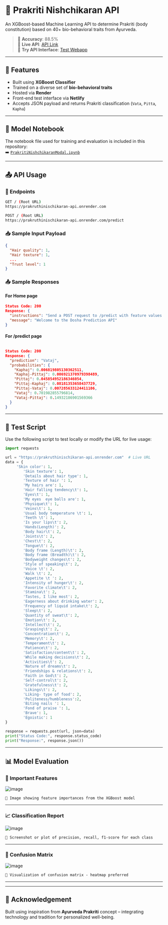 

# 🌿 Prakriti Nishchikaran API

An XGBoost-based Machine Learning API to determine Prakriti (body constitution) based on 40+ bio-behavioral traits from Ayurveda.

> 🔮 **Accuracy**: 88.5%  
> 🚀 **Live API**: [API Link](https://prakruthinischikaran-api.onrender.com)  
> 🧪 **Try API Interface**: [Test Webapp](https://api-prakritinischikaran.netlify.app/)

---

## 📌 Features

- Built using **XGBoost Classifier**  
- Trained on a diverse set of **bio-behavioral traits**  
- Hosted via **Render**  
- Front-end test interface via **Netlify**  
- Accepts JSON payload and returns Prakriti classification (`Vata`, `Pitta`, `Kapha`)

---

## 📂 Model Notebook

The notebook file used for training and evaluation is included in this repository:  
➡️ [`PrakritiNishchikaranModal.ipynb`](./PrakritiNishchikaranModal.ipynb)

---

## 📤 API Usage

### 🔗 Endpoints
```bash
GET / (Root URL)
https://prakruthinischikaran-api.onrender.com
```
```bash
POST / (Root URL)
https://prakruthinischikaran-api.onrender.com/predict
```

### 📥 Sample Input Payload
```json
{
  "Hair quality": 1,
  "Hair texture": 1,
  ...
  "Trust level": 1
}
```

### 📤 Sample Responses

#### For Home page
```json
Status Code: 200
Response: {
  "instructions": "Send a POST request to /predict with feature values to get dosha prediction",
  "message": "Welcome to the Dosha Prediction API"
}
```

#### For /predict page
```json

Status Code: 200
Response: {
  "prediction": "Vataj",
  "probabilities": {
    "Kaphaj": 0.006819805130362511,
    "Kaphaj-Pittaj": 0.006921370979398489,
    "Pittaj": 0.045854952186346054,
    "Pittaj-Kaphaj": 0.08181353658437729,
    "Pittaj-Vataj": 0.007285633124411106,
    "Vataj": 0.701982855796814,
    "Vataj-Pittaj": 0.14932186901569366
  }
}
```

---

## 🧪 Test Script

Use the following script to test locally or modify the URL for live usage:

```python
import requests

url = "https://prakruthinischikaran-api.onrender.com"  # Live URL
data = {
     'Skin color': 1,
        'Skin texture': 1,
        'Details about hair type': 1,
        'Texture of hair ': 1,
        'My hairs are': 1,
        'Hair falling tendency\t': 1,
        'Eyes\t': 1,
        'My eyes  eye balls are': 1,
        'Physique\t': 1,
        'Veins\t': 1,
        'Usual body temperature \t': 1,
        'Teeth \t': 1,
        'Is your lips\t': 2,
        'Hands(Length)': 2,
        'Body hair\t': 2,
        'Joints\t': 2,
        'Chest\t': 2,
        'Tongue\t': 2,
        'Body frame (Length)\t': 2,
        'Body frame (Breadth)\t': 2,
        'Bodyweight changes\t': 2,
        'Style of speaking\t': 2,
        'Voice \t': 2,
        'Walk \t': 2,
        'Appetite \t ': 2,
        'Intensity of hunger\t': 2,
        'Favorite climate\t': 2,
        'Stamina\t': 2,
        'Tastes, I like most': 2,
        'Eagerness about drinking water': 2,
        'Frequency of liquid intake\t': 2,
        'Sleep\t': 2,
        'Quantity of sweat\t': 2,
        'Emotion\t': 2,
        'Intellect\t': 2,
        'Grasping\t': 2,
        'Concentration\t': 2,
        'Memory\t': 2,
        'Temperament\t': 2,
        'Patience\t': 2,
        'Satisfaction/content\t': 2,
        'While making decisions\t': 2,
        'Activities\t': 2,
        'Nature of dreams\t': 2,
        'Friendships & relations\t': 2,
        'Faith in God\t': 2,
        'Self-control\t': 2,
        'Gratefulness\t': 2,
        'Likings\t': 2,
        'Liking- type of food': 2,
        'Politeness/humbleness':2,
        'Biting nails ': 1,
        'Fond of praise ': 1,
        'Brave': 1,
        'Egoistic': 1
}

response = requests.post(url, json=data)
print("Status Code:", response.status_code)
print("Response:", response.json())
```

---

## 📊 Model Evaluation

### 🧠 Important Features
![image](https://github.com/user-attachments/assets/25839d69-fdf3-4d2a-89e0-32e01967b984)

`🔲 Image showing feature importances from the XGBoost model`

---

### 📈 Classification Report
![image](https://github.com/user-attachments/assets/cad84af7-7430-4e97-b292-7b29af5fa3d4)

`🔲 Screenshot or plot of precision, recall, f1-score for each class`

---

### 🔄 Confusion Matrix
![image](https://github.com/user-attachments/assets/e3b82bae-f6b2-4e44-96e6-1c7f8d3f5fb1)

`🔲 Visualization of confusion matrix - heatmap preferred`

---


---

## 🙏 Acknowledgement

Built using inspiration from **Ayurveda Prakriti** concept – integrating technology and tradition for personalized well-being.

